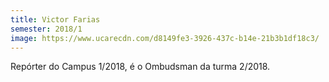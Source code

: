 ```yaml
---
title: Victor Farias
semester: 2018/1
image: https://www.ucarecdn.com/d8149fe3-3926-437c-b14e-21b3b1df18c3/
---
```

Repórter do Campus 1/2018, é o Ombudsman da turma 2/2018.
